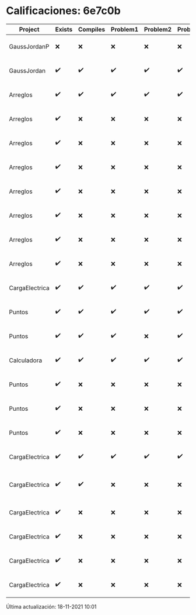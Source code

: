 # Calificaciones: 6e7c0b
|Project|Exists|Compiles|Problem1|Problem2|Problem3|Extra|CommitHash|CommitDate|CheckDate|Comments|DueDate|Grade|
|-|-|-|-|-|-|-|-|-|-|-|-|-|
|GaussJordanP|❌|❌|❌|❌|❌|❌|NA|NA|18-11-2021 10:01:49|No se encontró el archivo en PracticasComputacionI/GaussJordanP/GaussJordanP.py|19-11-2021 21:00:00|5.0|
|GaussJordan|✔️|✔️|✔️|✔️|✔️|✔️|9c4274ec533aa3465376e53c844789828650d68d|29-09-2021 11:19:55|01-10-2021 14:59:22|nan|01-10-2021 21:00:00|10.0|
|Arreglos|✔️|✔️|✔️|✔️|✔️|✔️|0f5d4f2a85dc6541b191ce1d9ccb93f3aaf3474b|24-09-2021 13:40:20|24-09-2021 14:32:42|nan|24-09-2021 21:00:00|10.0|
|Arreglos|✔️|❌|❌|❌|❌|❌|15cd993f0ebea633dcb13a8a009b860654df9fdb|24-09-2021 12:28:16|24-09-2021 13:39:57|Tu código no compila|24-09-2021 21:00:00|5.0|
|Arreglos|✔️|❌|❌|❌|❌|❌|913f8b50f747d9c694030ae47a884b0d529a26c0|23-09-2021 20:21:15|23-09-2021 20:30:56|Tu código no compila|24-09-2021 21:00:00|5.0|
|Arreglos|✔️|❌|❌|❌|❌|❌|0996e563d6e5b676c592cde29a14472ddf7844e1|23-09-2021 09:49:52|23-09-2021 11:26:44|Tu código no compila|24-09-2021 21:00:00|5.0|
|Arreglos|✔️|❌|❌|❌|❌|❌|407a1deb775c36433432e273f3b9435e0ee6eee7|23-09-2021 09:43:22|23-09-2021 09:46:39|Tu código no compila|24-09-2021 21:00:00|5.0|
|Arreglos|✔️|❌|❌|❌|❌|❌|94e6af903b4817e2d084f4dd20edc5bec219b483|22-09-2021 23:28:41|23-09-2021 01:35:29|Tu código no compila|24-09-2021 21:00:00|5.0|
|Arreglos|✔️|❌|❌|❌|❌|❌|b1e428e32e975c13ec3618916accc96b6dfc9020|21-09-2021 19:58:32|21-09-2021 20:24:49|Tu código no compila|24-09-2021 21:00:00|5.0|
|Arreglos|✔️|❌|❌|❌|❌|❌|9764619187dbf6901be7594d2b3b25d333c456a5|21-09-2021 19:20:00|21-09-2021 19:30:11|Tu código no compila|24-09-2021 21:00:00|5.0|
|CargaElectrica|✔️|✔️|✔️|✔️|✔️|❌|3c603d84cd982b016b03207b30fd381cfe45a63c|15-11-2021 23:15:41|16-11-2021 02:57:48|No calcula correctamente la carga de la molécula|08-11-2021 21:00:00|6.5|
|Puntos|✔️|✔️|✔️|✔️|✔️|✔️|5c3e203eb5fd6f113fb83346f166aa647530b503|15-10-2021 20:26:10|15-10-2021 21:27:00|nan|15-10-2021 21:00:00|10.0|
|Puntos|✔️|✔️|✔️|❌|✔️|❌|8b28c3bc39a6841440158bef637ec85a4c15f3c5|15-10-2021 15:03:49|15-10-2021 15:21:14|No aplica correctamente la rotación-No hace correctamente la rotación con ángulos negativos|15-10-2021 21:00:00|8.666666666666668|
|Calculadora|✔️|✔️|✔️|✔️|✔️|✔️|9d50b67cd4307724bf64af0ee1a522510742eb35|15-09-2021 10:18:20|15-09-2021 12:51:11|nan|17-09-2021 21:00:00|10.0|
|Puntos|✔️|❌|❌|❌|❌|❌|499f5c56976b68d3581f388a0475ea095488394e|14-10-2021 23:00:50|14-10-2021 23:32:08|Tu código no compila|15-10-2021 21:00:00|5.0|
|Puntos|✔️|❌|❌|❌|❌|❌|f2d2d04d561b1465ab044bb47a57c0cf44ca1c78|14-10-2021 17:54:02|14-10-2021 18:12:55|Tu código no compila|15-10-2021 21:00:00|5.0|
|Puntos|✔️|❌|❌|❌|❌|❌|43eaee480255fd14c7cb7e52a768b10b7922e1bb|12-10-2021 23:35:19|12-10-2021 23:47:09|Tu código no compila|15-10-2021 21:00:00|5.0|
|CargaElectrica|✔️|✔️|✔️|✔️|✔️|❌|28af983e78d398cc1e19a7dfd385057ba7f16706|09-11-2021 04:40:53|09-11-2021 09:29:38|No calcula correctamente la carga de la molécula|08-11-2021 21:00:00|10.0|
|CargaElectrica|✔️|✔️|❌|❌|❌|❌|67ba0f42e34229ae533345371f2524ba83464a9f|09-11-2021 03:15:53|09-11-2021 03:20:17|No calcula correctamente la carga de la molécula-No calcula correctamente la carga de la molécula-No calcula correctamente la carga de la molécula-No calcula correctamente la carga de la molécula|08-11-2021 21:00:00|6.0|
|CargaElectrica|✔️|❌|❌|❌|❌|❌|4bd91848e0f35cee3a0e2fae4b0b0e873317f874|08-11-2021 20:26:25|08-11-2021 21:13:27|Tu código no compila|08-11-2021 21:00:00|5.0|
|CargaElectrica|✔️|❌|❌|❌|❌|❌|1c667d3af41988d204f60d76c8af4c20ee6760ae|07-11-2021 22:38:27|08-11-2021 02:53:10|Tu código no compila|08-11-2021 21:00:00|5.0|
|CargaElectrica|✔️|❌|❌|❌|❌|❌|8919f065e7123876ddea3465b15917198ad08c82|07-11-2021 15:54:54|07-11-2021 20:45:08|Tu código no compila|08-11-2021 21:00:00|5.0|
|CargaElectrica|✔️|❌|❌|❌|❌|❌|5239ab59ad5482d3d38cece099ca52dc11356e48|03-11-2021 11:26:49|03-11-2021 23:22:19|Tu código no compila|08-11-2021 21:00:00|5.0|

Última actualización: 18-11-2021 10:01